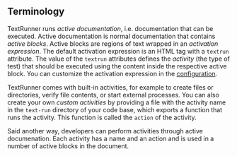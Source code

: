 ## Terminology

TextRunner runs _active documentation_, i.e. documentation that can be executed.
Active documentation is normal documentation
that contains _active blocks_.
Active blocks are regions of text wrapped in an _activation expression_.
The default activation expression is an HTML tag with a `textrun` attribute.
The value of the `textrun` attributes defines the _activity_
(the type of test) that should be executed
using the content inside the respective active block.
You can customize the activation expression in the
[configuration](configuration.md).

TextRunner comes with built-in activities,
for example to create files or directories, verify file contents,
or start external processes.
You can also create your own _custom activities_
by providing a file with the activity name in the `text-run` directory
of your code base, which exports a function that runs the activity.
This function is called the `action` of the activity.

Said another way, developers can perform activities through active documenation.
Each activity has a name and an action
and is used in a number of active blocks in the document.
